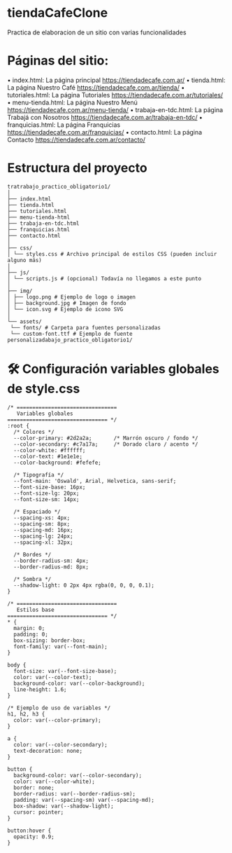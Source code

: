 # tiendaCafeClone
Practica de elaboracion de un sitio con varias funcionalidades

# Páginas del sitio:

• index.html: La página principal https://tiendadecafe.com.ar/
• tienda.html: La página Nuestro Café https://tiendadecafe.com.ar/tienda/
• tutoriales.html: La página Tutoriales https://tiendadecafe.com.ar/tutoriales/
• menu-tienda.html: La página Nuestro Menú https://tiendadecafe.com.ar/menu-tienda/
• trabaja-en-tdc.html: La página Trabajá con Nosotros https://tiendadecafe.com.ar/trabaja-en-tdc/
• franquicias.html: La página Franquicias https://tiendadecafe.com.ar/franquicias/
• contacto.html: La página Contacto https://tiendadecafe.com.ar/contacto/

# Estructura del proyecto
```
tratrabajo_practico_obligatorio1/
│
├── index.html 
├── tienda.html
├── tutoriales.html
├── menu-tienda-html
├── trabaja-en-tdc.html
├── franquicias.html
├── contacto.html
│
├── css/
│ └── styles.css # Archivo principal de estilos CSS (pueden incluir alguno más)
│
├── js/
│ └── scripts.js # (opcional) Todavía no llegamos a este punto
│
├── img/
│ ├── logo.png # Ejemplo de logo o imagen
│ ├── background.jpg # Imagen de fondo
│ └── icon.svg # Ejemplo de icono SVG
│
└── assets/
 └── fonts/ # Carpeta para fuentes personalizadas
 └── custom-font.ttf # Ejemplo de fuente personalizadabajo_practico_obligatorio1/

```

# 🛠️ Configuración variables globales de style.css

```
/* ================================
   Variables globales
================================ */
:root {
  /* Colores */
  --color-primary: #2d2a2a;       /* Marrón oscuro / fondo */
  --color-secondary: #c7a17a;     /* Dorado claro / acento */
  --color-white: #ffffff;
  --color-text: #1e1e1e;
  --color-background: #fefefe;

  /* Tipografía */
  --font-main: 'Oswald', Arial, Helvetica, sans-serif;
  --font-size-base: 16px;
  --font-size-lg: 20px;
  --font-size-sm: 14px;

  /* Espaciado */
  --spacing-xs: 4px;
  --spacing-sm: 8px;
  --spacing-md: 16px;
  --spacing-lg: 24px;
  --spacing-xl: 32px;

  /* Bordes */
  --border-radius-sm: 4px;
  --border-radius-md: 8px;

  /* Sombra */
  --shadow-light: 0 2px 4px rgba(0, 0, 0, 0.1);
}

/* ================================
   Estilos base
================================ */
* {
  margin: 0;
  padding: 0;
  box-sizing: border-box;
  font-family: var(--font-main);
}

body {
  font-size: var(--font-size-base);
  color: var(--color-text);
  background-color: var(--color-background);
  line-height: 1.6;
}

/* Ejemplo de uso de variables */
h1, h2, h3 {
  color: var(--color-primary);
}

a {
  color: var(--color-secondary);
  text-decoration: none;
}

button {
  background-color: var(--color-secondary);
  color: var(--color-white);
  border: none;
  border-radius: var(--border-radius-sm);
  padding: var(--spacing-sm) var(--spacing-md);
  box-shadow: var(--shadow-light);
  cursor: pointer;
}

button:hover {
  opacity: 0.9;
}

```